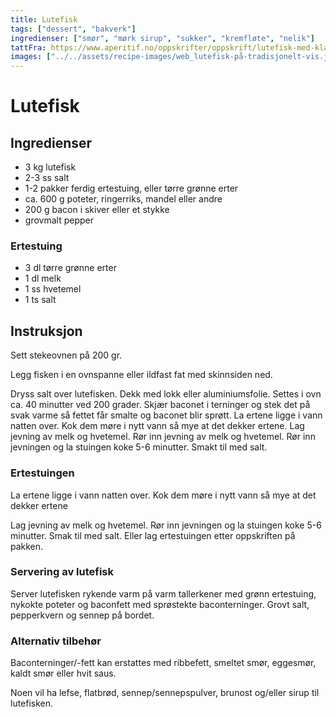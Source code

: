 ```yaml
---
title: Lutefisk
tags: ["dessert", "bakverk"]
ingredienser: ["smør", "mørk sirup", "sukker", "kremfløte", "nelik"]
tattFra: https://www.aperitif.no/oppskrifter/oppskrift/lutefisk-med-klassisk-tilbehor,62073
images: ["../../assets/recipe-images/web_lutefisk-på-tradisjonelt-vis.jpg"]
---
```


# Lutefisk

## Ingredienser

- 3 kg lutefisk
- 2-3 ss salt
- 1-2 pakker ferdig ertestuing, eller tørre grønne erter
- ca. 600 g poteter, ringerriks, mandel eller andre
- 200 g bacon i skiver eller et stykke
- grovmalt pepper

### Ertestuing

- 3 dl tørre grønne erter
- 1 dl melk
- 1 ss hvetemel
- 1 ts salt

## Instruksjon

Sett stekeovnen på 200 gr.

Legg fisken i en ovnspanne eller ildfast fat med skinnsiden ned.

Dryss salt over lutefisken. Dekk med lokk eller aluminiumsfolie. Settes i ovn ca. 40 minutter ved 200 grader. Skjær baconet i terninger og stek det på svak varme så fettet får smalte og baconet blir sprøtt. La ertene ligge i vann natten over. Kok dem møre i nytt vann så mye at det dekker ertene. Lag jevning av melk og hvetemel. Rør inn jevning av melk og hvetemel. Rør inn jevningen og la stuingen koke 5-6 minutter. Smakt til med salt.

### Ertestuingen

La ertene ligge i vann natten over. Kok dem møre i nytt vann så mye at det dekker ertene

Lag jevning av melk og hvetemel. Rør inn jevningen og la stuingen koke 5-6 minutter. Smak til med salt. Eller lag ertestuingen etter oppskriften på pakken.

### Servering av lutefisk

Server lutefisken rykende varm på varm tallerkener med grønn ertestuing, nykokte poteter og baconfett med sprøstekte baconterninger. Grovt salt, pepperkvern og sennep på bordet.

### Alternativ tilbehør

Baconterninger/-fett kan erstattes med ribbefett, smeltet smør, eggesmør, kaldt smør eller hvit saus.

Noen vil ha lefse, flatbrød, sennep/sennepspulver, brunost og/eller sirup til lutefisken.

